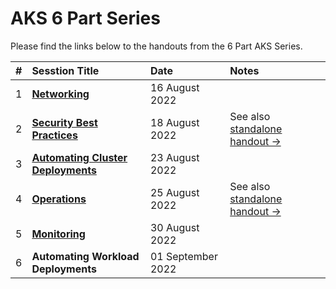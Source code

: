 # AKS 6 Part Series

Please find the links below to the handouts from the 6 Part AKS Series.

| # | Sesstion Title | Date | Notes |
|:--|:--|:--|:--|
| 1 | **[Networking](./1-networking.md)** | 16 August 2022 | |
| 2 | **[Security Best Practices](./2-security-best-practices.md)** | 18 August 2022 | See also [standalone handout &rarr;](../aks-security/readme.md) |
| 3 | **[Automating Cluster Deployments](./3-cluster-deployment-automation.md)** | 23 August 2022 | |
| 4 | **[Operations](./4-operations.md)** | 25 August 2022 | See also [standalone handout &rarr;](../aks-operations/README.md) |
| 5 | **[Monitoring](./5-monitoring.md)** | 30 August 2022 | |
| 6 | **Automating Workload Deployments** | 01 September 2022 | |
